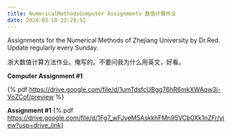 ```yaml
---
title: NumericalMethodsComputer Assignments 数值计算作业
date: 2024-03-10 22:29:51
---
```


Assignments for the Numerical Methods of Zhejiang University by Dr.Red. Update regularly every Sunday.

浙大数值计算方法作业。俺写的。不要问我为什么用英文，好看。

**Computer Assignment #1**

{% pdf https://drive.google.com/file/d/1umTdsfcUBgg76hR6mkXWAqw3j-VoZCof/preview %}

**Assignment #1**
{% pdf https://drive.google.com/file/d/1Fg7_wFJveM5AskkhFMn95VCb0Xk1nZFr/view?usp=drive_link}